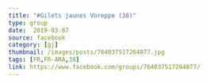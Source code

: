```yaml
---
title: "#Gilets jaunes Voreppe (38)"
type: group
date:  2019-03-07
source: facebook
category: [gj]
thumbnail: /images/posts/764037517264077.jpg
tags: [FR,FR-ARA,38]
link: https://www.facebook.com/groups/764037517264077/
---
```

